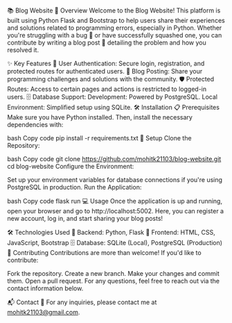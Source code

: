 📚 Blog Website
🌟 Overview
Welcome to the Blog Website! This platform is built using Python Flask and Bootstrap to help users share their experiences and solutions related to programming errors, especially in Python. Whether you're struggling with a bug 🐛 or have successfully squashed one, you can contribute by writing a blog post 📝 detailing the problem and how you resolved it.

✨ Key Features
🔐 User Authentication: Secure login, registration, and protected routes for authenticated users.
📝 Blog Posting: Share your programming challenges and solutions with the community.
🛡️ Protected Routes: Access to certain pages and actions is restricted to logged-in users.
🗄️ Database Support:
Development: Powered by PostgreSQL.
Local Environment: Simplified setup using SQLite.
🛠️ Installation
📋 Prerequisites
Make sure you have Python installed. Then, install the necessary dependencies with:

bash
Copy code
pip install -r requirements.txt
🚀 Setup
Clone the Repository:

bash
Copy code
git clone https://github.com/mohitk21103/blog-website.git
cd blog-website
Configure the Environment:

Set up your environment variables for database connections if you're using PostgreSQL in production.
Run the Application:

bash
Copy code
flask run
💻 Usage
Once the application is up and running, open your browser and go to http://localhost:5002. Here, you can register a new account, log in, and start sharing your blog posts!


🛠️ Technologies Used
🐍 Backend: Python, Flask
🎨 Frontend: HTML, CSS, JavaScript, Bootstrap
🗄️ Database: SQLite (Local), PostgreSQL (Production)
🤝 Contributing
Contributions are more than welcome! If you'd like to contribute:

Fork the repository.
Create a new branch.
Make your changes and commit them.
Open a pull request.
For any questions, feel free to reach out via the contact information below.

📬 Contact
📧 For any inquiries, please contact me at mohitk21103@gmail.com.
